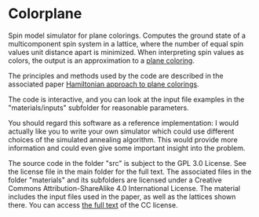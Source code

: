 # Colorplane

Spin model simulator for plane colorings. Computes the ground state of a multicomponent spin system in a lattice, where the number of equal spin values unit distance apart is minimized. When interpreting spin values as colors, the output is an approximation to a [plane coloring](https://en.wikipedia.org/wiki/Hadwiger%E2%80%93Nelson_problem). 

The principles and methods used by the code are described in the associated paper [Hamiltonian approach to plane colorings](https://arxiv.org/abs/1908.03880).

The code is interactive, and you can look at the input file examples in the "materials/inputs" subfolder for reasonable parameters. 

You should regard this software as a reference implementation: I would actually like you to write your own simulator which could use different choices of the simulated annealing algorithm. This would provide more information and could even give some important insight into the problem.

The source code in the folder "src" is subject to the GPL 3.0 License. See the license file in the main folder for the full text. The associated files in the folder "materials" and its subfolders are licensed under a Creative Commons Attribution-ShareAlike 4.0 International License. The material includes the input files used in the paper, as well as the lattices shown there. You can access [the full text](materials/License_CC) of the CC license.
